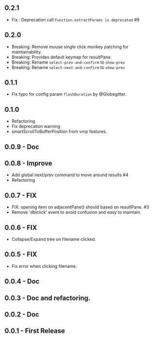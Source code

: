## 0.2.1
- Fix : Deprecation call `Function.extractParams is deprecated` #9

## 0.2.0
- Breaking: Remove mouse single click monkey patching for maintainability.
- Breaking: Provides default keymap for resultPane.
- Breaking: Rename `select-prev-and-confirm` to `show-prev`
- Breaking: Rename `select-next-and-confirm` to `show-prev`

## 0.1.1
- Fix typo for config param `flashDuration` by @Globegitter.

## 0.1.0
- Refactoring
- Fix deprecation warning
- smartScrollToBufferPosition from vmp features.

## 0.0.9 - Doc
## 0.0.8 - Improve
- Add global next/prev command to move around results #4
- Refactoring

## 0.0.7 - FIX
- FIX: opening item on adjacentPane() should based on resultPane. #3
- Remove 'dblclick' event to avoid confusion and easy to maintain.

## 0.0.6 - FIX
- Collapse/Expand tree on filename clicked.

## 0.0.5 - FIX
- Fix error when clicking filename.

## 0.0.4 - Doc
## 0.0.3 - Doc and refactoring.
## 0.0.2 - Doc
## 0.0.1 - First Release
